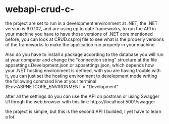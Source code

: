 # webapi-crud-c-
the project are set to run in a development environment at .NET, the .NET version is 6.0.102, and are using up to date frameworks, to run the API in your machine you have to have 
those versions of .NET core mentioned before, you can look at CRUD.csproj file to see what is the properly versions of the frameworks to make the application run properly in your 
machine.

Also do you have to install a package according to the database you will run at your computer and change the "connection string" structure at the file appsettings.Development.json 
or appsettings.json, which depends how your .NET hosting environment is defined, with you are having trouble with it, you can just set the hosting environment to development mode 
writing the following command line at your terminal 
$Env:ASPNETCORE_ENVIRONMENT = "Development"

after all the settings do you can use the API on postman or using Swagger UI throgh the web browser with this link: https://localhost:5001/swagger

the project is simple, but this is the second API I builded, I yet have to learn a lot.
